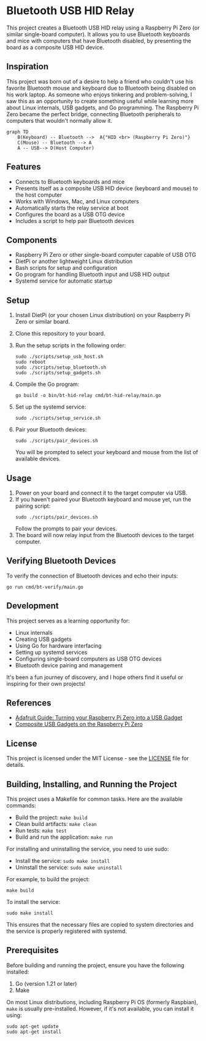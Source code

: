 # Bluetooth USB HID Relay

This project creates a Bluetooth USB HID relay using a Raspberry Pi Zero (or similar single-board computer). It allows you to use Bluetooth keyboards and mice with computers that have Bluetooth disabled, by presenting the board as a composite USB HID device.

## Inspiration

This project was born out of a desire to help a friend who couldn't use his favorite Bluetooth mouse and keyboard due to Bluetooth being disabled on his work laptop. As someone who enjoys tinkering and problem-solving, I saw this as an opportunity to create something useful while learning more about Linux internals, USB gadgets, and Go programming. The Raspberry Pi Zero became the perfect bridge, connecting Bluetooth peripherals to computers that wouldn't normally allow it.

```mermaid
graph TD
    B(Keyboard) -- Bluetooth -->  A{"HID <br> (Raspberry Pi Zero)"}
    C(Mouse) -- Bluetooth --> A
    A -- USB--> D(Host Computer)
```

## Features

- Connects to Bluetooth keyboards and mice
- Presents itself as a composite USB HID device (keyboard and mouse) to the host computer
- Works with Windows, Mac, and Linux computers
- Automatically starts the relay service at boot
- Configures the board as a USB OTG device
- Includes a script to help pair Bluetooth devices

## Components

- Raspberry Pi Zero or other single-board computer capable of USB OTG
- DietPi or another lightweight Linux distribution
- Bash scripts for setup and configuration
- Go program for handling Bluetooth input and USB HID output
- Systemd service for automatic startup

## Setup

1. Install DietPi (or your chosen Linux distribution) on your Raspberry Pi Zero or similar board.
2. Clone this repository to your board.
3. Run the setup scripts in the following order:

   ```
   sudo ./scripts/setup_usb_host.sh
   sudo reboot
   sudo ./scripts/setup_bluetooth.sh
   sudo ./scripts/setup_gadgets.sh
   ```

4. Compile the Go program:

   ```
   go build -o bin/bt-hid-relay cmd/bt-hid-relay/main.go
   ```

5. Set up the systemd service:

   ```
   sudo ./scripts/setup_service.sh
   ```

6. Pair your Bluetooth devices:
   ```
   sudo ./scripts/pair_devices.sh
   ```
   You will be prompted to select your keyboard and mouse from the list of available devices.

## Usage

1. Power on your board and connect it to the target computer via USB.
2. If you haven't paired your Bluetooth keyboard and mouse yet, run the pairing script:
   ```
   sudo ./scripts/pair_devices.sh
   ```
   Follow the prompts to pair your devices.
3. The board will now relay input from the Bluetooth devices to the target computer.

## Verifying Bluetooth Devices

To verify the connection of Bluetooth devices and echo their inputs:

```
go run cmd/bt-verify/main.go
```

## Development

This project serves as a learning opportunity for:
- Linux internals
- Creating USB gadgets
- Using Go for hardware interfacing
- Setting up systemd services
- Configuring single-board computers as USB OTG devices
- Bluetooth device pairing and management

It's been a fun journey of discovery, and I hope others find it useful or inspiring for their own projects!

## References

- [Adafruit Guide: Turning your Raspberry Pi Zero into a USB Gadget](https://cdn-learn.adafruit.com/downloads/pdf/turning-your-raspberry-pi-zero-into-a-usb-gadget.pdf)
- [Composite USB Gadgets on the Raspberry Pi Zero](https://www.isticktoit.net/?p=1383)

## License

This project is licensed under the MIT License - see the [LICENSE](LICENSE) file for details.

## Building, Installing, and Running the Project

This project uses a Makefile for common tasks. Here are the available commands:

- Build the project: `make build`
- Clean build artifacts: `make clean`
- Run tests: `make test`
- Build and run the application: `make run`

For installing and uninstalling the service, you need to use sudo:

- Install the service: `sudo make install`
- Uninstall the service: `sudo make uninstall`

For example, to build the project:

```
make build
```

To install the service:

```
sudo make install
```

This ensures that the necessary files are copied to system directories and the service is properly registered with systemd.

## Prerequisites

Before building and running the project, ensure you have the following installed:

1. Go (version 1.21 or later)
2. Make

On most Linux distributions, including Raspberry Pi OS (formerly Raspbian), `make` is usually pre-installed. However, if it's not available, you can install it using:

```
sudo apt-get update
sudo apt-get install
```

